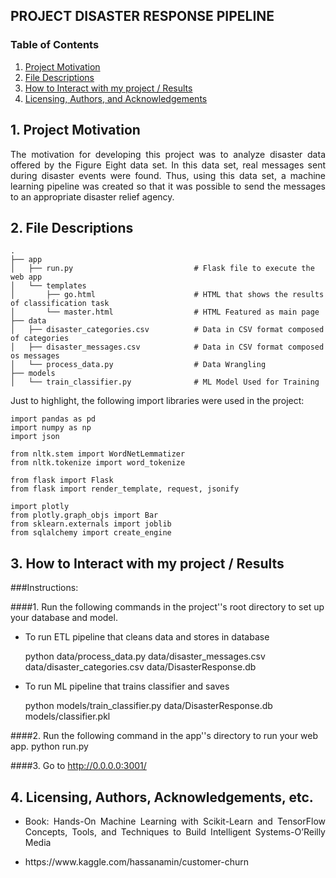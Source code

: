 ## PROJECT DISASTER RESPONSE PIPELINE
### Table of Contents
1. [Project Motivation](#motivation) 
2. [File Descriptions](#files) 
3. [How to Interact with my project / Results](#results) 
4. [Licensing, Authors, and Acknowledgements](#licensing)

## 1. Project Motivation<a name="motivation"></a>
<p align="justify">The motivation for developing this project was to analyze disaster data offered by the Figure Eight data set. In this data set, real messages sent during disaster events were found. Thus, using this data set, a machine learning pipeline was created so that it was possible to send the messages to an appropriate disaster relief agency.</p>

## 2. File Descriptions<a name="files"></a>
    .
    ├── app     
    │   ├── run.py                           # Flask file to execute the web app
    │   └── templates   
    │       ├── go.html                      # HTML that shows the results of classification task
    │       └── master.html                  # HTML Featured as main page   	
    ├── data                   
    │   ├── disaster_categories.csv          # Data in CSV format composed of categories  
    │   ├── disaster_messages.csv            # Data in CSV format composed os messages
    │   └── process_data.py                  # Data Wrangling
    ├── models
    │   └── train_classifier.py              # ML Model Used for Training
		
<p align="justify">Just to highlight, the following import libraries were used in the project:</p>

	import pandas as pd
	import numpy as np
	import json

	from nltk.stem import WordNetLemmatizer
	from nltk.tokenize import word_tokenize

	from flask import Flask
	from flask import render_template, request, jsonify

	import plotly
	from plotly.graph_objs import Bar
	from sklearn.externals import joblib
	from sqlalchemy import create_engine

## 3. How to Interact with my project / Results<a name="results"></a>

###Instructions:

####1. Run the following commands in the project''s root directory to set up your database and model.

<ul>		
	<li><p align="justify">To run ETL pipeline that cleans data and stores in database</p>
	python data/process_data.py data/disaster_messages.csv data/disaster_categories.csv data/DisasterResponse.db
	<li><p align="justify">To run ML pipeline that trains classifier and saves</p>
	python models/train_classifier.py data/DisasterResponse.db models/classifier.pkl
</ul>

####2. Run the following command in the app''s directory to run your web app.
		python run.py

####3. Go to http://0.0.0.0:3001/

## 4. Licensing, Authors, Acknowledgements, etc.<a name="licensing"></a>
<ul> <li><p align="justify">Book: Hands-On Machine Learning with Scikit-Learn and TensorFlow Concepts, Tools, and Techniques to Build Intelligent Systems-O’Reilly Media</p> <li><p 
	align="justify">https://www.kaggle.com/hassanamin/customer-churn</p>
</ul>
